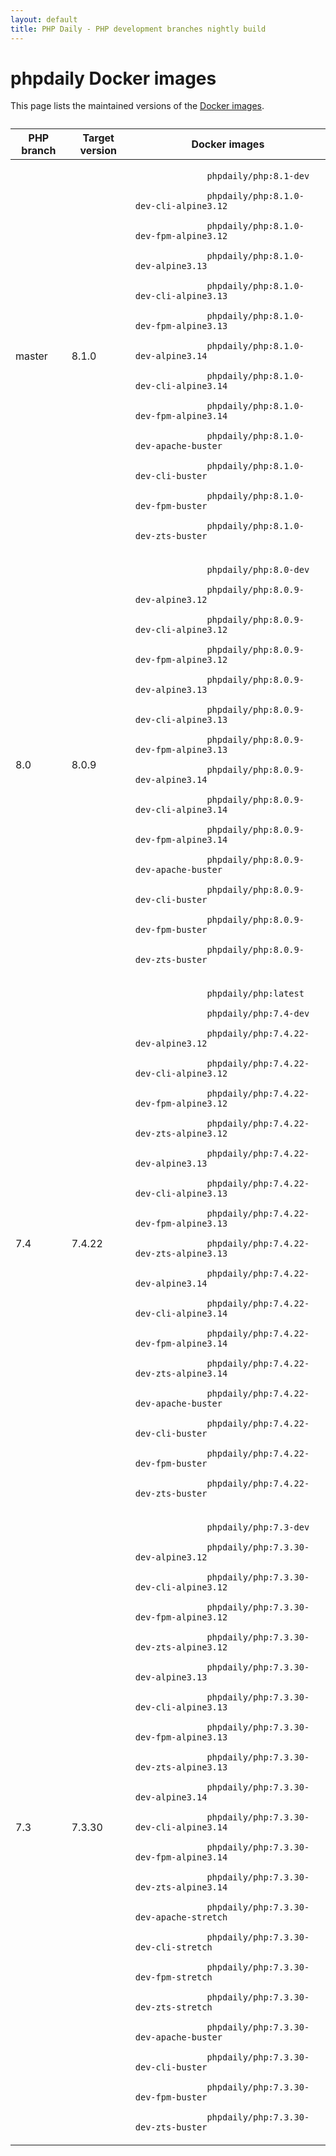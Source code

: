 ```yaml
---
layout: default
title: PHP Daily - PHP development branches nightly build
---
```


<div id="tables" class=" fluid">
  <h1 class="section double-padded">phpdaily Docker images</h1>
  <div class="section">
    <p>
      This page lists the maintained versions of the
      <a href="https://hub.docker.com/r/phpdaily/php">Docker images</a>.
    </p>
  </div>
  <div class="section" style="margin-top: 2em;">
    <table style="max-height: none;">
      <thead>
        <tr>
          <th>PHP branch</th>
          <th>Target version</th>
          <th>Docker images</th>
        </tr>
      </thead>
      <tbody>
        <tr>
          <td>master</td>
          <td>8.1.0</td>
          <td>
            <code>
              phpdaily/php:8.1-dev<br>
              phpdaily/php:8.1.0-dev-cli-alpine3.12<br>
              phpdaily/php:8.1.0-dev-fpm-alpine3.12<br>
              phpdaily/php:8.1.0-dev-alpine3.13<br>
              phpdaily/php:8.1.0-dev-cli-alpine3.13<br>
              phpdaily/php:8.1.0-dev-fpm-alpine3.13<br>
              phpdaily/php:8.1.0-dev-alpine3.14<br>
              phpdaily/php:8.1.0-dev-cli-alpine3.14<br>
              phpdaily/php:8.1.0-dev-fpm-alpine3.14<br>
              phpdaily/php:8.1.0-dev-apache-buster<br>
              phpdaily/php:8.1.0-dev-cli-buster<br>
              phpdaily/php:8.1.0-dev-fpm-buster<br>
              phpdaily/php:8.1.0-dev-zts-buster
            </code>
          </td>
        </tr>
        <tr>
          <td>8.0</td>
          <td>8.0.9</td>
          <td>
            <code>
              phpdaily/php:8.0-dev<br>
              phpdaily/php:8.0.9-dev-alpine3.12<br>
              phpdaily/php:8.0.9-dev-cli-alpine3.12<br>
              phpdaily/php:8.0.9-dev-fpm-alpine3.12<br>
              phpdaily/php:8.0.9-dev-alpine3.13<br>
              phpdaily/php:8.0.9-dev-cli-alpine3.13<br>
              phpdaily/php:8.0.9-dev-fpm-alpine3.13<br>
              phpdaily/php:8.0.9-dev-alpine3.14<br>
              phpdaily/php:8.0.9-dev-cli-alpine3.14<br>
              phpdaily/php:8.0.9-dev-fpm-alpine3.14<br>
              phpdaily/php:8.0.9-dev-apache-buster<br>
              phpdaily/php:8.0.9-dev-cli-buster<br>
              phpdaily/php:8.0.9-dev-fpm-buster<br>
              phpdaily/php:8.0.9-dev-zts-buster
            </code>
          </td>
        </tr>
        <tr>
          <td>7.4</td>
          <td>7.4.22</td>
          <td>
            <code>
              phpdaily/php:latest<br>
              phpdaily/php:7.4-dev<br>
              phpdaily/php:7.4.22-dev-alpine3.12<br>
              phpdaily/php:7.4.22-dev-cli-alpine3.12<br>
              phpdaily/php:7.4.22-dev-fpm-alpine3.12<br>
              phpdaily/php:7.4.22-dev-zts-alpine3.12<br>
              phpdaily/php:7.4.22-dev-alpine3.13<br>
              phpdaily/php:7.4.22-dev-cli-alpine3.13<br>
              phpdaily/php:7.4.22-dev-fpm-alpine3.13<br>
              phpdaily/php:7.4.22-dev-zts-alpine3.13<br>
              phpdaily/php:7.4.22-dev-alpine3.14<br>
              phpdaily/php:7.4.22-dev-cli-alpine3.14<br>
              phpdaily/php:7.4.22-dev-fpm-alpine3.14<br>
              phpdaily/php:7.4.22-dev-zts-alpine3.14<br>
              phpdaily/php:7.4.22-dev-apache-buster<br>
              phpdaily/php:7.4.22-dev-cli-buster<br>
              phpdaily/php:7.4.22-dev-fpm-buster<br>
              phpdaily/php:7.4.22-dev-zts-buster
            </code>
          </td>
        </tr>
        <tr>
          <td>7.3</td>
          <td>7.3.30</td>
          <td>
            <code>
              phpdaily/php:7.3-dev<br>
              phpdaily/php:7.3.30-dev-alpine3.12<br>
              phpdaily/php:7.3.30-dev-cli-alpine3.12<br>
              phpdaily/php:7.3.30-dev-fpm-alpine3.12<br>
              phpdaily/php:7.3.30-dev-zts-alpine3.12<br>
              phpdaily/php:7.3.30-dev-alpine3.13<br>
              phpdaily/php:7.3.30-dev-cli-alpine3.13<br>
              phpdaily/php:7.3.30-dev-fpm-alpine3.13<br>
              phpdaily/php:7.3.30-dev-zts-alpine3.13<br>
              phpdaily/php:7.3.30-dev-alpine3.14<br>
              phpdaily/php:7.3.30-dev-cli-alpine3.14<br>
              phpdaily/php:7.3.30-dev-fpm-alpine3.14<br>
              phpdaily/php:7.3.30-dev-zts-alpine3.14<br>
              phpdaily/php:7.3.30-dev-apache-stretch<br>
              phpdaily/php:7.3.30-dev-cli-stretch<br>
              phpdaily/php:7.3.30-dev-fpm-stretch<br>
              phpdaily/php:7.3.30-dev-zts-stretch<br>
              phpdaily/php:7.3.30-dev-apache-buster<br>
              phpdaily/php:7.3.30-dev-cli-buster<br>
              phpdaily/php:7.3.30-dev-fpm-buster<br>
              phpdaily/php:7.3.30-dev-zts-buster
            </code>
          </td>
        </tr>
      </tbody>
    </table>
  </div>
</div>
